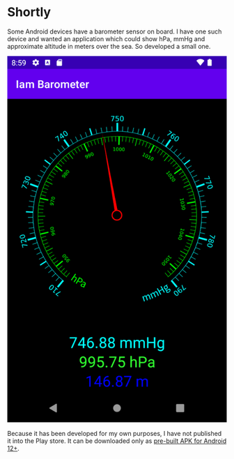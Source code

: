 # Shortly

Some Android devices have a barometer sensor on board. I have one such device and wanted an application which could show hPa, mmHg and approximate altitude in meters over the sea. So developed a small one.

![screenshot](gfx/screenshot.png)

Because it has been developed for my own purposes, I have not published it into the Play store. It can be downloaded only as [pre-built APK for Android 12+](https://github.com/raydac/iam-barometer/releases/tag/1.0.0-S). 

